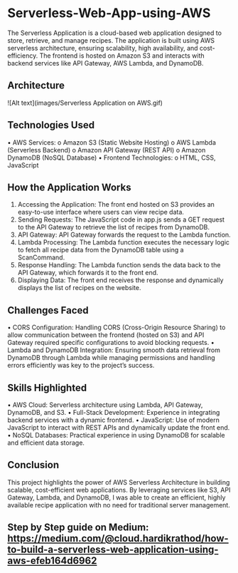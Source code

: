 # Serverless-Web-App-using-AWS
The Serverless Application is a cloud-based web application designed to store, retrieve, and manage recipes. The application is built using AWS serverless architecture, ensuring scalability, high availability, and cost-efficiency. The frontend is hosted on Amazon S3 and interacts with backend services like API Gateway, AWS Lambda, and DynamoDB.

## Architecture 
![Alt text](images/Serverless Application on AWS.gif)

## Technologies Used
• AWS Services:
o Amazon S3 (Static Website Hosting)
o AWS Lambda (Serverless Backend)
o Amazon API Gateway (REST API)
o Amazon DynamoDB (NoSQL Database)
• Frontend Technologies:
o HTML, CSS, JavaScript

## How the Application Works
1. Accessing the Application: The front end hosted on S3 provides an easy-to-use interface where users can view recipe data.
2. Sending Requests: The JavaScript code in app.js sends a GET request to the API Gateway to retrieve the list of recipes from DynamoDB.
3. API Gateway: API Gateway forwards the request to the Lambda function.
4. Lambda Processing: The Lambda function executes the necessary logic to fetch all recipe data from the DynamoDB table using a ScanCommand.
5. Response Handling: The Lambda function sends the data back to the API Gateway, which forwards it to the front end.
6. Displaying Data: The front end receives the response and dynamically displays the list of recipes on the website.
   
## Challenges Faced
• CORS Configuration: Handling CORS (Cross-Origin Resource Sharing) to allow communication between the frontend (hosted on S3) and API Gateway required specific configurations to avoid blocking requests.
• Lambda and DynamoDB Integration: Ensuring smooth data retrieval from DynamoDB through Lambda while managing permissions and handling errors efficiently was key to the project’s success.

## Skills Highlighted
• AWS Cloud: Serverless architecture using Lambda, API Gateway, DynamoDB, and S3.
• Full-Stack Development: Experience in integrating backend services with a dynamic frontend.
• JavaScript: Use of modern JavaScript to interact with REST APIs and dynamically update the front end.
• NoSQL Databases: Practical experience in using DynamoDB for scalable and efficient data storage.

## Conclusion
This project highlights the power of AWS Serverless Architecture in building scalable, cost-efficient web applications. By leveraging services like S3, API Gateway, Lambda, and DynamoDB, I was able to create an efficient, highly available recipe application with no need for traditional server management.

## Step by Step guide on Medium: https://medium.com/@cloud.hardikrathod/how-to-build-a-serverless-web-application-using-aws-efeb164d6962
